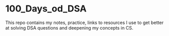 # 100_Days_od_DSA
This repo contains my notes, practice, links to resources I use to get better at solving DSA questions and deepening my concepts in CS.
